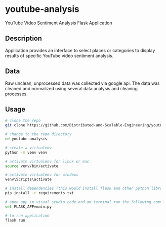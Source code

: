 # youtube-analysis
YouTube Video Sentiment Analysis Flask Application 

## Description

Application provides an interface to select places or categories to display results of specific YouTube video sentiment analysis.

## Data
Raw unclean, unprocessed data was collected via google api. The data was cleaned and normalized using several data analysis and cleaning processes.

## Usage

```bash
# clone the repo
git clone https://github.com/Distributed-and-Scalable-Engineering/youtube-analysis.git

# change to the repo directory
cd youtube-analysis

# create a virtualenv
python -m venv venv

# activate virtualenv for linux or mac
source venv/bin/activate

# activate virtualenv for windows
venv\Scripts\activate

# install dependencies (this would install flask and other python libraries)
pip install -r requirements.txt

# open app in visual studio code and on terminal run the following command to set flask main app
set FLASK_APP=main.py

# to run application
flask run

```